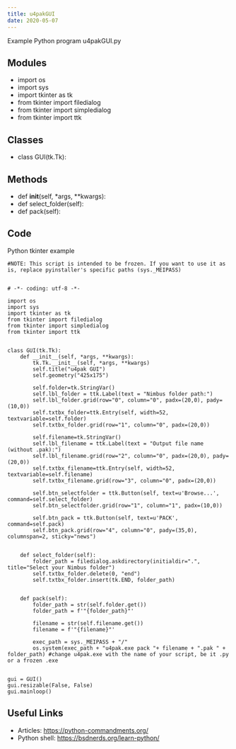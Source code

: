 ```yaml
---
title: u4pakGUI
date: 2020-05-07
---
```

Example Python program u4pakGUI.py

## Modules

* import os
* import sys
* import tkinter as tk
* from tkinter import filedialog
* from tkinter import simpledialog
* from tkinter import ttk

## Classes

* class GUI(tk.Tk):

## Methods

* def __init__(self, *args, **kwargs):
* def select_folder(self):
* def pack(self):

## Code

Python tkinter example

    #NOTE: This script is intended to be frozen. If you want to use it as is, replace pyinstaller's specific paths (sys._MEIPASS)
    
    
    # -*- coding: utf-8 -*-
    
    import os
    import sys
    import tkinter as tk
    from tkinter import filedialog
    from tkinter import simpledialog
    from tkinter import ttk
    
    
    class GUI(tk.Tk):
        def __init__(self, *args, **kwargs):
            tk.Tk.__init__(self, *args, **kwargs)
            self.title("u4pak GUI")
            self.geometry("425x175")
    
            self.folder=tk.StringVar()
            self.lbl_folder = ttk.Label(text = "Nimbus folder path:")
            self.lbl_folder.grid(row="0", column="0", padx=(20,0), pady=(10,0))
            self.txtbx_folder=ttk.Entry(self, width=52, textvariable=self.folder)
            self.txtbx_folder.grid(row="1", column="0", padx=(20,0))
    
            self.filename=tk.StringVar()
            self.lbl_filename = ttk.Label(text = "Output file name (without .pak):")
            self.lbl_filename.grid(row="2", column="0", padx=(20,0), pady=(20,0))
            self.txtbx_filename=ttk.Entry(self, width=52, textvariable=self.filename)
            self.txtbx_filename.grid(row="3", column="0", padx=(20,0))
    
            self.btn_selectfolder = ttk.Button(self, text=u'Browse...', command=self.select_folder)
            self.btn_selectfolder.grid(row="1", column="1", padx=(10,0))
    
            self.btn_pack = ttk.Button(self, text=u'PACK', command=self.pack)
            self.btn_pack.grid(row="4", column="0", pady=(35,0), columnspan=2, sticky="news")
    
    
        def select_folder(self):
            folder_path = filedialog.askdirectory(initialdir=".", title="Select your Nimbus folder")
            self.txtbx_folder.delete(0, "end")
            self.txtbx_folder.insert(tk.END, folder_path)
    
    
        def pack(self):
            folder_path = str(self.folder.get())
            folder_path = f'"{folder_path}"'
    
            filename = str(self.filename.get())
            filename = f'"{filename}"'
    
            exec_path = sys._MEIPASS + "/"
            os.system(exec_path + "u4pak.exe pack "+ filename + ".pak " + folder_path) #change u4pak.exe with the name of your script, be it .py or a frozen .exe
    
    
    gui = GUI()
    gui.resizable(False, False)
    gui.mainloop()

## Useful Links

- Articles: https://python-commandments.org/
- Python shell: https://bsdnerds.org/learn-python/
